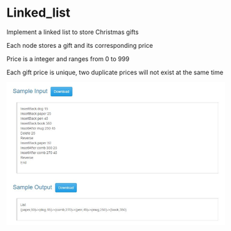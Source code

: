 # Linked_list
Implement a linked list to store Christmas gifts

Each node stores a gift and its corresponding price

Price is a integer and ranges from 0 to 999

Each gift price is unique, two duplicate prices will not exist at the same time

![image](https://github.com/middleyuan/Linked_list/blob/master/sampleIO.JPG)
